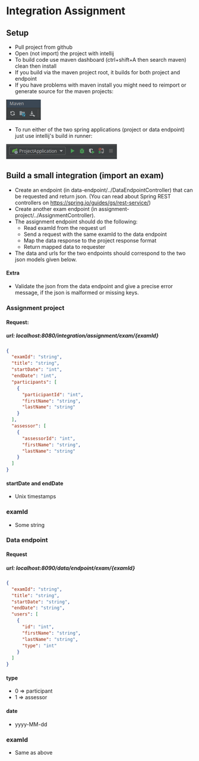 # Integration Assignment

## Setup

-   Pull project from github
-   Open (not import) the project with intellij
-   To build code use maven dashboard (ctrl+shift+A then search maven) clean then install
-   If you build via the maven project root, it builds for both project and endpoint
-   If you have problems with maven install you might need to reimport or generate source for the maven projects:

![](image/mavenImport.png)
-   To run either of the two spring applications (project or data endpoint) just use intellij's build in runner:

![](image/springRun.png)

## Build a small integration (import an exam)
- Create an endpoint (in data-endpoint/../DataEndpointController) that can be requested and return json. (You can read about Spring REST controllers on <https://spring.io/guides/gs/rest-service/>)
- Create another exam endpoint (in assignment-project/../AssignmentController).
- The assignment endpoint should do the following:
    -   Read examId from the request url
    -   Send a request with the same examId to the data endpoint
    -   Map the data response to the project response format
    -   Return mapped data to requester
- The data and urls for the two endpoints should correspond to the two json models given below.

#### Extra
- Validate the json from the data endpoint and give a precise error message, if the json is malformed or missing keys.


### Assignment project
#### Request:
##### url: localhost:8080/integration/assignment/exam/{examId}
```json
{
  "examId": "string",
  "title": "string",
  "startDate": "int",
  "endDate": "int",
  "participants": [
    {
      "participantId": "int",
      "firstName": "string",
      "lastName": "string"
    }
  ],
  "assessor": [
    {
      "assessorId": "int",
      "firstName": "string",
      "lastName": "string"
    }
  ]
}
```
#### startDate and endDate
- Unix timestamps
### examId
- Some string

### Data endpoint
#### Request 
##### url: localhost:8090/data/endpoint/exam/{examId}
```json
{
  "examId": "string",
  "title": "string",
  "startDate": "string",
  "endDate": "string",
  "users": [
    {
      "id": "int",
      "firstName": "string",
      "lastName": "string",
      "type": "int"
    }
  ]
}
```

#### type
- 0 => participant
- 1 => assessor

#### date
- yyyy-MM-dd

### examId
- Same as above
